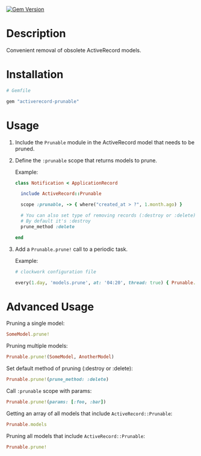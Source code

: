[![Gem Version](https://badge.fury.io/rb/activerecord-prunable.svg)](https://badge.fury.io/rb/activerecord-prunable)  

# Description

Convenient removal of obsolete ActiveRecord models.

# Installation

```ruby
# Gemfile

gem "activerecord-prunable"
```

# Usage

1. Include the `Prunable` module in the ActiveRecord model that needs to be pruned.
2. Define the `:prunable` scope that returns models to prune.

   Example:

   ```ruby
   class Notification < ApplicationRecord

     include ActiveRecord::Prunable

     scope :prunable, -> { where("created_at > ?", 1.month.ago) }

     # You can also set type of removing records (:destroy or :delete).
     # By default it's :destroy
     prune_method :delete

   end
   ```

3. Add a `Prunable.prune!` call to a periodic task.

   Example:

   ```ruby
   # clockwork configuration file

   every(1.day, 'models.prune', at: '04:20', thread: true) { Prunable.prune! }
   ```

# Advanced Usage

Pruning a single model:

```ruby
SomeModel.prune!
```

Pruning multiple models:

```ruby
Prunable.prune!(SomeModel, AnotherModel)
```

Set default method of pruning (:destroy or :delete):

```ruby
Prunable.prune!(prune_method: :delete)
```

Call `:prunable` scope with params:

```ruby
Prunable.prune!(params: [:foo, :bar])
```

Getting an array of all models that include `ActiveRecord::Prunable`:

```ruby
Prunable.models
```

Pruning all models that include `ActiveRecord::Prunable`:

```ruby
Prunable.prune!
```
